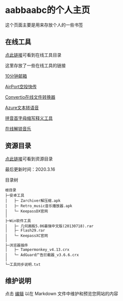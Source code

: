# aabbaabc的个人主页

这个页面主要是用来存放个人的一些书签


## 在线工具

[点此链接](https://aabbaabc.github.io/onlinetools.html)可看到在线工具目录

这里存放了一些在线工具的链接

[10分钟邮箱](https://10minutemail.org/)

[AirPort空投快传](https://airportal.cn/)

[Convertio在线文件转换器](https://convertio.co/zh)

[Azure文本转语音](https://azure.microsoft.com/zh-cn/services/cognitive-services/text-to-speech/)

[拼音首字母缩写释义工具](https://aabbaabc.github.io/nbnhhsh/)

[在线解锁音乐](https://aabbaabc.github.io/unlock_music/)

## 资源目录

[点此链接](https://aabbaabc.github.io/ziyuan.html)可看到资源目录

最后更新时间：2020.3.16

目录树
```
根目录  
├─安卓工具  
│   ├─ Zarchiver解压缩.apk  
│   ├─ Retro_music音乐播放器.apk  
│   └─ KeepassDX官网  
│  
├─Win软件工具  
│   ├─ 几何画板5.06最强中文版(20130718).rar  
│   ├─ Flash29.rar  
│   └─ KeepassXC官网  
│  
├─浏览器插件  
│   ├─ Tampermonkey_v4.13.crx  
│   └─ AdGuard广告拦截器_v3.6.6.crx 
│   
└─工具同步说明.txt  
```

## 维护说明

点击 [编辑](https://github.com/aabbaabc/aabbaabc.github.io/edit/main/index.md) 以在 Markdown 文件中维护和预览您网站的内容